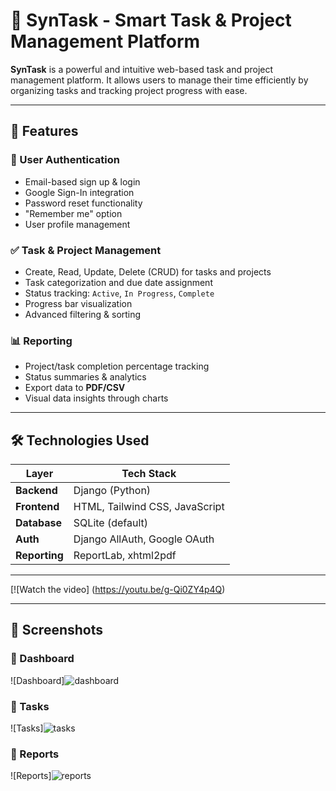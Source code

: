 # 🌟 SynTask - Smart Task & Project Management Platform




**SynTask** is a powerful and intuitive web-based task and project management platform. It allows users to manage their time efficiently by organizing tasks and tracking project progress with ease.

---

## 🚀 Features

### 🔐 User Authentication
- Email-based sign up & login
- Google Sign-In integration
- Password reset functionality
- "Remember me" option
- User profile management

### ✅ Task & Project Management
- Create, Read, Update, Delete (CRUD) for tasks and projects
- Task categorization and due date assignment
- Status tracking: `Active`, `In Progress`, `Complete`
- Progress bar visualization
- Advanced filtering & sorting

### 📊 Reporting
- Project/task completion percentage tracking
- Status summaries & analytics
- Export data to **PDF/CSV**
- Visual data insights through charts

---

## 🛠 Technologies Used

| Layer       | Tech Stack                         |
|-------------|-------------------------------------|
| **Backend** | Django (Python)                    |
| **Frontend**| HTML, Tailwind CSS, JavaScript     |
| **Database**| SQLite (default)                   |
| **Auth**    | Django AllAuth, Google OAuth       |
| **Reporting**| ReportLab, xhtml2pdf               |

---

[![Watch the video]
(https://youtu.be/g-Qi0ZY4p4Q)


---

## 📸 Screenshots

### 🔹 Dashboard
![Dashboard]![dashboard](https://github.com/user-attachments/assets/209d4ff6-1acd-430f-81cd-45809708f5a7)


### 🔹 Tasks
![Tasks]![tasks](https://github.com/user-attachments/assets/f1a3370c-bd3c-436d-84fb-4c99ad4d1fa0)


### 🔹 Reports
![Reports]![reports](https://github.com/user-attachments/assets/c035868a-f604-4a33-aa77-66ee68d54d39)




